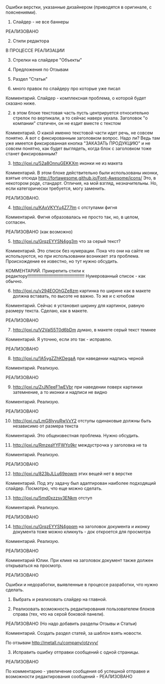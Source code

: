Ошибки верстки, указанные дизайнером (приводятся в оригинале, с пояснениями).

1. Слайдер - не все баннеры

РЕАЛИЗОВАНО

2. Стили редактора

В ПРОЦЕССЕ РЕАЛИЗАЦИИ

3. Стрелки на слайдере "Объекты"
4. Предложения по Отзывам
5. Раздел "Статьи"



1. много правок по слайдеру про которые уже писал

Комментарий. Слайдер - комплексная проблема, о которой будет сказано ниже.

2.  в этом блоке текстовая часть пусть центрируется относительно стрелок по вертикали, а то сейчас наверх уехала.
Заголовок "о компании" статичен, он не ездит вместе с текстом

Комментарий. О какой именно текстовой части идет речь, не совсем понятно. А вот с фиксированным заголовком вопрос. Надо ли?
Ведь там уже имеется фиксированная кнопка "ЗАКАЗАТЬ ПРОДУКЦИЮ" и не совсем понятно, как будет выглядеть, когда блок с заголовком
тоже станет фиксированным?

3. http://joxi.ru/52a8OnnuGEKKXm иконки не из макета

Комментарий. В этом блоке действительно были использованы иконки, взятые отсюда http://fortawesome.github.io/Font-Awesome/icons/
Это, в некотором роде, стандарт. Отличия, на мой взгляд, незначительны. Но, если категорически требуется, могу заменить.

РЕАЛИЗОВАНО.

4. http://joxi.ru/KAxVKYYu4Z77lm с отступами фигня

Комментарий. Фигня образовалась не просто так, но, в целом, согласен.

РЕАЛИЗОВАНО (как возможно)




5. http://joxi.ru/GrqzEYYSN4gg3m что за серый текст?

Комментарий. Это список без нумерации. Пока что они на сайте не используются, но при использовании возникает эта проблема.
Происхождение ее известно, но тут нужно обсудить.

КОММЕНТАРИЙ. Прикрепить стили к редактору!!!!!!!!!!!!!!!!!!!!!!!!!!!!!!!!!!!!!!!!!!!!!!
Нумерованный список - как обычно.

6. http://joxi.ru/v294EOOhGZe8zm картинка по ширине как в макете должна вставать, по высоте не важно. То же и с ютюбом

Комментарий. Сейчас я установил ширину для картинок, равную размеру текста. Сделаю, как в макете.


РЕАЛИЗОВАНО


7. http://joxi.ru/V2Val55T0d6bDm думаю, в макете серый текст темнее

Комментарий. Я уточню, если это так - исправлю.


РЕАЛИЗОВАНО


8. http://joxi.ru/1A5ygZZhKDegaA при наведении надпись черной

Комментарий. Реализую.


РЕАЛИЗОВАНО


9. http://joxi.ru/ZrJN1eeF1wEVbr при наведении поверх картинки затемнение, а то иконки и надписи не видно

Комментарий. Реализую.


РЕАЛИЗОВАНО


10. http://joxi.ru/LmG8lyyuRwVxY2 отступы одинаковые должны быть независимо от размера текста

Комментарий. Это общеизвестная проблема. Нужно обсудить.

11. http://joxi.ru/RmzeaYYFWYo9kr междустрочка у заголовка не та

Комментарий. Реализую.


РЕАЛИЗОВАНО


12. http://joxi.ru/823bJLLu69eowm этих вещей нет в верстке

Комментарий. Под эту задачу был адаптирован наиболее подходящий слайдер. Посмотрю, что еще можно сделать.

13. http://joxi.ru/5md0xzzsv3ENkm отступ

Комментарий. Реализую.


РЕАЛИЗОВАНО


14. http://joxi.ru/GrqzEYYSN4gpqm на заголовок документа и иконку документа тоже можно кликнуть - док откроется для просмотра

Комментарий. Реализую.

РЕАЛИЗОВАНО

Комментарий Юлии. При клике на заголовок документ также должен открываться на просмотр.

РЕАЛИЗОВАНО



Ошибки и недоработки, выявленные в процессе разработки, что нужно сделать.


1. Выбрать и реализовать слайдер на главной.

2. Реализовать возможность редактирования пользователем блоков справа (тех, что на серой боковой панели).

РЕАЛИЗОВАНО (Но надо добавить разделы Отзывы и Статьи)

Комментарий. Создать раздел статей, за шаблон взять новости.

По отзывам http://metall.ru/company/otzyvy/

3. Исправить ошибку отправки сообщений с одной страницы.

РЕАЛИЗОВАНО

По комментарию - увеличение сообщения об успешной отправке и возможности редактирования сообщений - РЕАЛИЗОВАНО